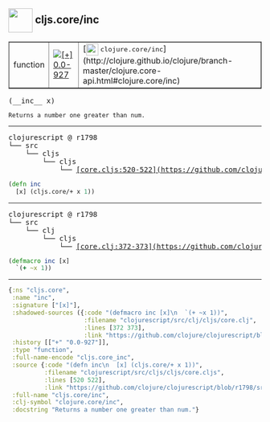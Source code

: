 ## <img width="48px" valign="middle" src="http://i.imgur.com/Hi20huC.png"> cljs.core/inc

 <table border="1">
<tr>
<td>function</td>
<td><a href="https://github.com/cljsinfo/api-refs/tree/0.0-927"><img valign="middle" alt="[+] 0.0-927" src="https://img.shields.io/badge/+-0.0--927-lightgrey.svg"></a> </td>
<td>
[<img height="24px" valign="middle" src="http://i.imgur.com/1GjPKvB.png"> <samp>clojure.core/inc</samp>](http://clojure.github.io/clojure/branch-master/clojure.core-api.html#clojure.core/inc)
</td>
</tr>
</table>

 <samp>
(__inc__ x)<br>
</samp>

```
Returns a number one greater than num.
```

---

 <pre>
clojurescript @ r1798
└── src
    └── cljs
        └── cljs
            └── <ins>[core.cljs:520-522](https://github.com/clojure/clojurescript/blob/r1798/src/cljs/cljs/core.cljs#L520-L522)</ins>
</pre>

```clj
(defn inc
  [x] (cljs.core/+ x 1))
```


---

 <pre>
clojurescript @ r1798
└── src
    └── clj
        └── cljs
            └── <ins>[core.clj:372-373](https://github.com/clojure/clojurescript/blob/r1798/src/clj/cljs/core.clj#L372-L373)</ins>
</pre>

```clj
(defmacro inc [x]
  `(+ ~x 1))
```

---

```clj
{:ns "cljs.core",
 :name "inc",
 :signature ["[x]"],
 :shadowed-sources ({:code "(defmacro inc [x]\n  `(+ ~x 1))",
                     :filename "clojurescript/src/clj/cljs/core.clj",
                     :lines [372 373],
                     :link "https://github.com/clojure/clojurescript/blob/r1798/src/clj/cljs/core.clj#L372-L373"}),
 :history [["+" "0.0-927"]],
 :type "function",
 :full-name-encode "cljs.core_inc",
 :source {:code "(defn inc\n  [x] (cljs.core/+ x 1))",
          :filename "clojurescript/src/cljs/cljs/core.cljs",
          :lines [520 522],
          :link "https://github.com/clojure/clojurescript/blob/r1798/src/cljs/cljs/core.cljs#L520-L522"},
 :full-name "cljs.core/inc",
 :clj-symbol "clojure.core/inc",
 :docstring "Returns a number one greater than num."}

```
